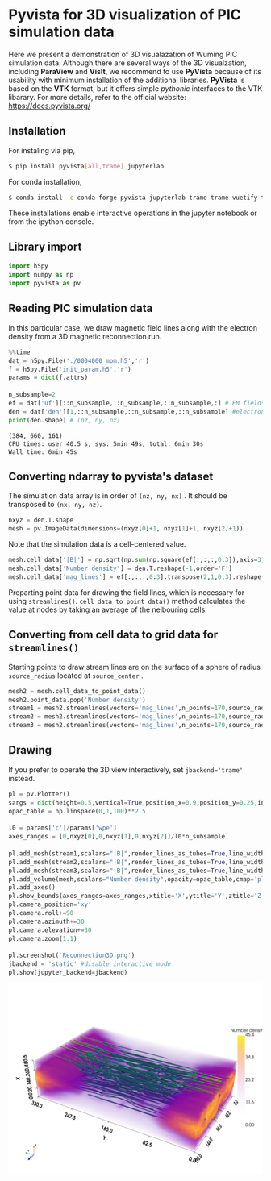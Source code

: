 # **Pyvista** for 3D visualization of PIC simulation data
Here we present a demonstration of 3D visualazation of Wuming PIC simulation data. Although there are several ways of the 3D visualzation, including **ParaView** and **VisIt**, we recommend to use **PyVista** because of its usability with minimum installation of the additional libraries. **PyVista** is based on the **VTK** format, but it offers simple *pythonic* interfaces to the VTK libarary. For more details, refer to the official website: https://docs.pyvista.org/

## Installation
For instaling via pip,

```bash
$ pip install pyvista[all,trame] jupyterlab
```

For conda installation,

```bash
$ conda install -c conda-forge pyvista jupyterlab trame trame-vuetify trame-vtk ipywidgets
```

These installations enable interactive operations in the jupyter notebook or from the ipython console.

## Library import


```python
import h5py
import numpy as np
import pyvista as pv
```

## Reading PIC simulation data
In this particular case, we draw magnetic field lines along with the electron density from a 3D magnetic reconnection run.


```python
%%time
dat = h5py.File('./0004000_mom.h5','r')
f = h5py.File('init_param.h5','r')
params = dict(f.attrs)

n_subsample=2
ef = dat['uf'][::n_subsample,::n_subsample,::n_subsample,:] # EM fields with sub-sampling
den = dat['den'][1,::n_subsample,::n_subsample,::n_subsample] #electron number density with sub-sampling
print(den.shape) # (nz, ny, nx)
```

    (384, 660, 161)
    CPU times: user 40.5 s, sys: 5min 49s, total: 6min 30s
    Wall time: 6min 45s


## Converting ndarray to pyvista's dataset
The simulation data array is in order of `(nz, ny, nx)` . It should be transposed to `(nx, ny, nz)`.


```python
nxyz = den.T.shape
mesh = pv.ImageData(dimensions=(nxyz[0]+1, nxyz[1]+1, nxyz[2]+1))
```

Note that the simulation data is a cell-centered value. 


```python
mesh.cell_data['|B|'] = np.sqrt(np.sum(np.square(ef[:,:,:,0:3]),axis=3)).T.reshape(-1,order='F')
mesh.cell_data['Number density'] = den.T.reshape(-1,order='F')
mesh.cell_data['mag_lines'] = ef[:,:,:,0:3].transpose(2,1,0,3).reshape((mesh.n_cells,3),order='F')
```

Preparting point data for drawing the field lines, which is necessary for using `streamlines()`. `cell_data_to_point_data()` method calculates the value at nodes by taking an average of the neibouring cells.

## Converting from cell data to grid data for `streamlines()`
Starting points to draw stream lines are on the surface of a sphere of radius `source_radius` located at `source_center` .


```python
mesh2 = mesh.cell_data_to_point_data()
mesh2.point_data.pop('Number density')
stream1 = mesh2.streamlines(vectors='mag_lines',n_points=170,source_radius=nxyz[2]/3,source_center=(nxyz[0]/2,0,nxyz[2]/2))
stream2 = mesh2.streamlines(vectors='mag_lines',n_points=170,source_radius=nxyz[2]/3,source_center=(nxyz[0]/2,nxyz[1]-1,nxyz[2]/2))
stream3 = mesh2.streamlines(vectors='mag_lines',n_points=170,source_radius=nxyz[2]/3,source_center=(nxyz[0]/2,nxyz[1]/2,nxyz[2]/2))
```

## Drawing
If you prefer to operate the 3D view interactively, set `jbackend='trame'` instead.


```python
pl = pv.Plotter()
sargs = dict(height=0.5,vertical=True,position_x=0.9,position_y=0.25,interactive=False)
opac_table = np.linspace(0,1,100)**2.5

l0 = params['c']/params['wpe']
axes_ranges = [0,nxyz[0],0,nxyz[1],0,nxyz[2]]/l0*n_subsample

pl.add_mesh(stream1,scalars="|B|",render_lines_as_tubes=True,line_width=3,show_scalar_bar=False)
pl.add_mesh(stream2,scalars="|B|",render_lines_as_tubes=True,line_width=3,show_scalar_bar=False)
pl.add_mesh(stream3,scalars="|B|",render_lines_as_tubes=True,line_width=3,show_scalar_bar=False)
pl.add_volume(mesh,scalars="Number density",opacity=opac_table,cmap='plasma', scalar_bar_args=sargs)
pl.add_axes()
pl.show_bounds(axes_ranges=axes_ranges,xtitle='X',ytitle='Y',ztitle='Z',location='outer',font_size=16,ticks='outside')
pl.camera_position='xy'
pl.camera.roll+=90
pl.camera.azimuth+=30
pl.camera.elevation+=30
pl.camera.zoom(1.1)

pl.screenshot('Reconnection3D.png')
jbackend = 'static' #disable interactive mode
pl.show(jupyter_backend=jbackend)
```


    
![png](reconnection3d.png)
    

